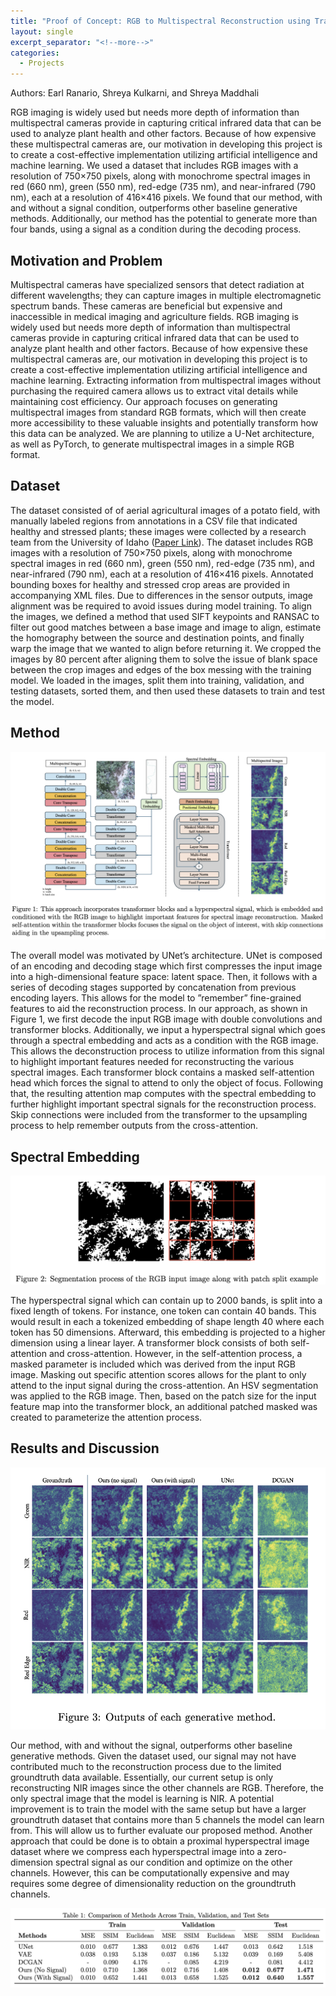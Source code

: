 ```yaml
---
title: "Proof of Concept: RGB to Multispectral Reconstruction using Transformer-Based Spectral Conditioning"
layout: single
excerpt_separator: "<!--more-->"
categories:
  - Projects
---
```


Authors: Earl Ranario, Shreya Kulkarni, and Shreya Maddhali

RGB imaging is widely used but needs more depth of information than multispectral cameras provide in capturing critical infrared data that can be used to analyze plant health and other factors. Because of how expensive these multispectral cameras are, our motivation in developing this project is to create a cost-effective implementation utilizing artificial intelligence and machine learning. We used a dataset that includes RGB images with a resolution of 750×750 pixels, along with monochrome spectral images in red (660 nm), green (550 nm), red-edge (735 nm), and near-infrared (790 nm), each at a resolution of 416×416 pixels. We found that our method, with and without a signal condition, outperforms other baseline generative methods. Additionally, our method has the potential to generate more than four bands, using a signal as a condition during the decoding process.

## Motivation and Problem

Multispectral cameras have specialized sensors that detect radiation at different wavelengths; they can capture images in multiple electromagnetic spectrum bands. These cameras are beneficial but expensive and inaccessible in medical imaging and agriculture fields. RGB imaging is widely used but needs more depth of information than multispectral cameras provide in capturing critical infrared data that can be used to analyze plant health and other factors. Because of how expensive these multispectral cameras are, our motivation in developing this project is to create a cost-effective implementation utilizing artificial intelligence and machine learning. Extracting information from multispectral images without purchasing the required camera allows us to extract vital details while maintaining cost efficiency. Our approach focuses on generating multispectral images from standard RGB formats, which will then create more accessibility to these valuable insights and potentially transform how this data can be analyzed. We are planning to utilize a U-Net architecture, as well as PyTorch, to generate multispectral images in a simple RGB format.

## Dataset

The dataset consisted of of aerial agricultural images of a potato field, with manually labeled regions from annotations in a CSV file that indicated healthy and stressed plants; these images were collected by a research team from the University of Idaho ([Paper Link](https://acsess.onlinelibrary.wiley.com/doi/full/10.1002/agj2.20841)). The dataset includes RGB images with a resolution of 750×750 pixels, along with monochrome spectral images in red (660 nm), green (550 nm), red-edge (735 nm), and near-infrared (790 nm), each at a resolution of 416×416 pixels. Annotated bounding boxes for healthy and stressed crop areas are provided in accompanying XML files. Due to differences in the sensor outputs, image alignment was be required to avoid issues during model training. To align the images, we defined a method that used SIFT keypoints and RANSAC to filter out good matches between a base image and image to align, estimate the homography between the source and destination points, and finally warp the image that we wanted to align before returning it. We cropped the images by 80 percent after aligning them to solve the issue of blank space between the crop images and edges of the box messing with the training model. We loaded in the images, split them into training, validation, and testing datasets, sorted them, and then used these datasets to train and test the model.

## Method

![method](/assets/Multispec/method.png)

The overall model was motivated by UNet’s architecture. UNet is composed of an encoding and decoding stage which first compresses the input image into a high-dimensional feature space: latent space. Then, it follows with a series of decoding stages supported by concatenation from previous encoding layers. This allows for the model to ”remember” fine-grained features to aid the reconstruction process. In our approach, as shown in Figure 1, we first decode the input RGB image with double convolutions and transformer blocks. Additionally, we input a hyperspectral signal which goes through a spectral embedding and acts as a condition with the RGB image. This allows the deconstruction process to utilize information from this signal to highlight important features needed for reconstructing the various spectral images. Each transformer block contains a masked self-attention head which forces the signal to attend to only the object of focus. Following that, the resulting attention map computes with the spectral embedding to further highlight important spectral signals for the reconstruction process. Skip connections were included from the transformer to the upsampling process to help remember outputs from the cross-attention.

## Spectral Embedding

![spectral](/assets/Multispec/spectral_embedding.png)

The hyperspectral signal which can contain up to 2000 bands, is split into a fixed length of tokens. For instance, one token can contain 40 bands. This would result in each a tokenized embedding of shape length 40 where each token has 50 dimensions. Afterward, this embedding is projected to a higher dimension using a linear layer. A transformer block consists of both self-attention and cross-attention. However, in the self-attention process, a masked parameter is included which was derived from the input RGB image. Masking out specific attention scores allows for the plant to only attend to the input signal during the cross-attention. An HSV segmentation was applied to the RGB image. Then, based on the patch size for the input feature map into the transformer block, an additional patched masked was created to parameterize the attention process.

## Results and Discussion

![visual](/assets/Multispec/visual_embeddings.png)

Our method, with and without the signal, outperforms other baseline generative methods. Given the dataset used, our signal may not have contributed much to the reconstruction process due to the limited groundtruth data available. Essentially, our current setup is only reconstructing NIR images since the other channels are RGB. Therefore, the only spectral image that the model is learning is NIR. A potential improvement is to train the model with the same setup but have a larger groundtruth dataset that contains more than 5 channels the model can learn from. This will allow us to further evaluate our proposed method. Another approach that could be done is to obtain a proximal hyperspectral image dataset where we compress each hyperspectral image into a zero-dimension spectral signal as our condition and optimize on the other channels. However, this can be computationally expensive and may requires some degree of dimensionality reduction on the groundtruth channels.

![quant](/assets/Multispec/quantitative_embeddings.png)